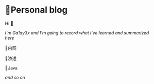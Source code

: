 # :pencil:Personal blog

Hi 👋

*I'm Ga1ay3x and I'm going to record what I've learned and summarized here*

:speech_balloon:内网

:speech_balloon:渗透

:speech_balloon:Java

*and so on*

